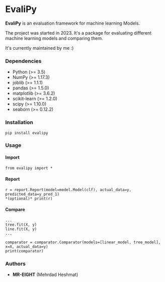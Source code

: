 # EvaliPy

**EvaliPy** is an evaluation framework for machine learning Models.

The project was started in 2023. It's a package for evaluating different machine learning models and comparing them.  
  
It's currently maintained by me :)

### Dependencies
* Python (>= 3.5)
* NumPy (>= 1.17.3)
* joblib (>= 1.1.1)
* pandas (>= 1.5.0)
* matplotlib (>= 3.6.2)
* scikit-learn (>= 1.2.0)
* scipy (>= 1.10.0)
* seaborn (>= 0.12.2)

### Installation
```
pip install evalipy
```


### Usage
#### Import
```
from evalipy import *
```
#### Report
```
r = report.Report(model=model.Model(clf), actual_data=y, predicted_data=y_pred_1)
*(optional)* print(r)
```
#### Compare
```
...
tree.fit(X, y)
line.fit(X, y)
...

comparator = comparator.Comparator(models=[linear_model, tree_model], x=X, actual_data=y)
print(comparator)
```


### Authors
* **MR-EIGHT** (Mehrdad Heshmat)

